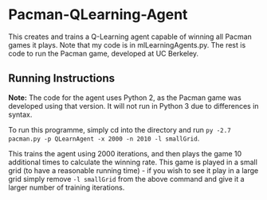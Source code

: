 # Pacman-QLearning-Agent

This creates and trains a Q-Learning agent capable of winning all Pacman games it plays.  Note that my code is in
mlLearningAgents.py.  The rest is code to run the Pacman game, developed at UC Berkeley.

## Running Instructions

**Note:** The code for the agent uses Python 2, as the Pacman game was developed using that version.  It will not run
in Python 3 due to differences in syntax.

To run this programme, simply cd into the directory and run `py -2.7 pacman.py -p QLearnAgent -x 2000 -n 2010 -l smallGrid`.

This trains the agent using 2000 iterations, and then plays the game 10 additional times to calculate the winning rate.
This game is played in a small grid (to have a reasonable running time) - if you wish to see it play in a large grid
simply remove `-l smallGrid` from the above command and give it a larger number of training iterations.
